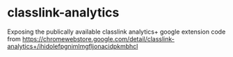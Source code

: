 # classlink-analytics
Exposing the publically available classlink analytics+ google extension code from https://chromewebstore.google.com/detail/classlink-analytics+/ihidolefpgnimlmgfljonacidpkmbhcl

